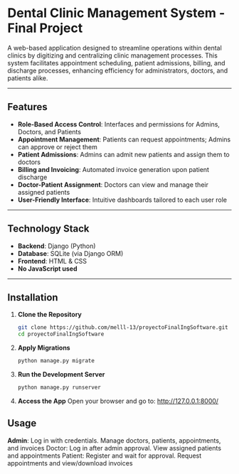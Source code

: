 # Dental Clinic Management System - Final Project

A web-based application designed to streamline operations within dental clinics by digitizing and centralizing clinic management processes. This system facilitates appointment scheduling, patient admissions, billing, and discharge processes, enhancing efficiency for administrators, doctors, and patients alike.

---

## Features

- **Role-Based Access Control**: Interfaces and permissions for Admins, Doctors, and Patients  
- **Appointment Management**: Patients can request appointments; Admins can approve or reject them  
- **Patient Admissions**: Admins can admit new patients and assign them to doctors  
- **Billing and Invoicing**: Automated invoice generation upon patient discharge  
- **Doctor-Patient Assignment**: Doctors can view and manage their assigned patients  
- **User-Friendly Interface**: Intuitive dashboards tailored to each user role  

---

## Technology Stack

- **Backend**: Django (Python)  
- **Database**: SQLite (via Django ORM)  
- **Frontend**: HTML & CSS  
- **No JavaScript used**  

---

## Installation

1. **Clone the Repository**
   ```bash
   git clone https://github.com/melll-13/proyectoFinalIngSoftware.git
   cd proyectoFinalIngSoftware

2. **Apply Migrations**
    ```bash
    python manage.py migrate
   
3. **Run the Development Server**
    ```bash
    python manage.py runserver

4. **Access the App**
   Open your browser and go to: http://127.0.0.1:8000/

## Usage 
**Admin**: Log in with  credentials. Manage doctors, patients, appointments, and invoices
Doctor: Log in after admin approval. View assigned patients and appointments
Patient: Register and wait for approval. Request appointments and view/download invoices




  
